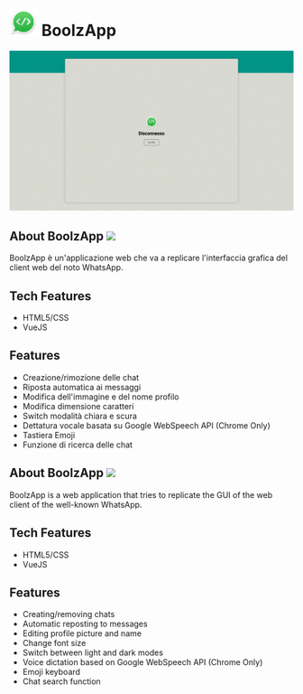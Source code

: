 # <img src="https://github.com/mattiamoneta/vue-boolzapp/blob/main/img/wapp.webp" height="50px" /> BoolzApp

<img src="https://github.com/mattiamoneta/vue-boolzapp/blob/main/thumbnail.gif" alt="BoolzApp"/>

## About BoolzApp <img src="https://github.com/csmoore/country-flag-icons/blob/master/country-flags-4x3-svg/it.svg" height="10px"/>

BoolzApp è un'applicazione web che va a replicare l'interfaccia grafica del client web del noto WhatsApp.

## Tech Features

- HTML5/CSS
- VueJS

## Features

- Creazione/rimozione delle chat
- Riposta automatica ai messaggi
- Modifica dell'immagine e del nome profilo
- Modifica dimensione caratteri
- Switch modalità chiara e scura
- Dettatura vocale basata su Google WebSpeech API (Chrome Only)
- Tastiera Emoji
- Funzione di ricerca delle chat



## About BoolzApp <img src="https://github.com/csmoore/country-flag-icons/blob/master/country-flags-4x3-svg/gb.svg" height="10px"/>

BoolzApp is a web application that tries to replicate the GUI of the web client of the well-known WhatsApp.

## Tech Features

- HTML5/CSS
- VueJS

## Features

- Creating/removing chats
- Automatic reposting to messages
- Editing profile picture and name
- Change font size
- Switch between light and dark modes
- Voice dictation based on Google WebSpeech API (Chrome Only)
- Emoji keyboard
- Chat search function







